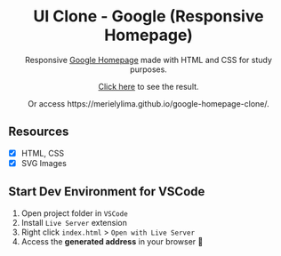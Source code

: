 <h1 align="center">
UI Clone - Google (Responsive Homepage)
</h1>
<p align="center"> Responsive <a href="https://google.com">Google Homepage</a> made with HTML and CSS for study purposes.</p>
<p align="center"> <a href="https://merielylima.github.io/google-homepage-clone/" target="_blank"> Click here</a> to see the result.</p>
<p align="center"> Or access https://merielylima.github.io/google-homepage-clone/.</p>
 </a>
</p>



## Resources
- [x] HTML, CSS
- [x] SVG Images
## Start Dev Environment for VSCode

1. Open project folder in `VSCode`
2. Install `Live Server` extension
3. Right click `index.html` > `Open with Live Server`
4. Access the **generated address** in your browser 🚀
